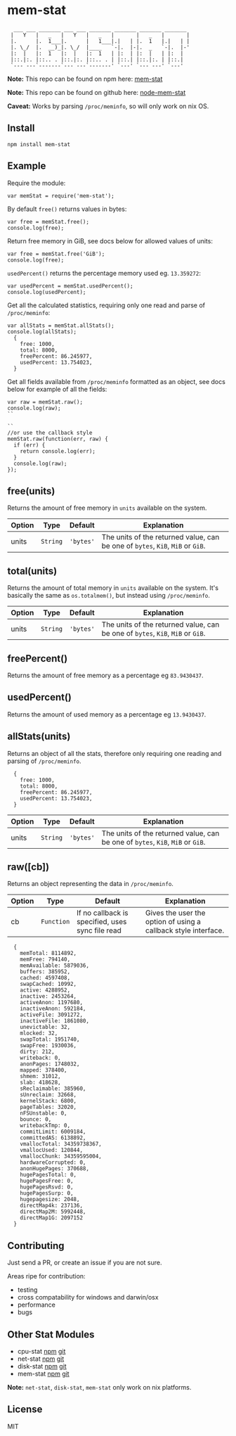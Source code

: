 mem-stat
========

```
  ___ ___ _______ ___ ___ _______ _______ _______ _______
 |   Y   |   _   |   Y   |   _   |       |   _   |       |
 |.      |.  1___|.      |   1___|.|   | |.  1   |.|   | |
 |. \_/  |.  __)_|. \_/  |____   `-|.  |-|.  _   `-|.  |-'
 |:  |   |:  1   |:  |   |:  1   | |:  | |:  |   | |:  |
 |::.|:. |::.. . |::.|:. |::.. . | |::.| |::.|:. | |::.|
 `--- ---`-------`--- ---`-------' `---' `--- ---' `---'
```

**Note:** This repo can be found on npm here: [mem-stat](https://www.npmjs.com/package/mem-stat)

**Note:** This repo can be found on github here: [node-mem-stat](https://github.com/jub3i/node-mem-stat)

**Caveat:** Works by parsing `/proc/meminfo`, so will only work on nix OS.

Install
-------

```
npm install mem-stat
```

Example
-------

Require the module:
```
var memStat = require('mem-stat');
```

By default `free()` returns values in bytes:
```
var free = memStat.free();
console.log(free);
```

Return free memory in GiB, see docs below for allowed values of units:
```
var free = memStat.free('GiB');
console.log(free);
```

`usedPercent()` returns the percentage memory used eg. `13.359272`:
```
var usedPercent = memStat.usedPercent();
console.log(usedPercent);
```

Get all the calculated statistics, requiring only one read and parse of `/proc/meminfo`:
```
var allStats = memStat.allStats();
console.log(allStats);
  {
    free: 1000,
    total: 8000,
    freePercent: 86.245977,
    usedPercent: 13.754023,
  }
```

Get all fields available from `/proc/meminfo` formatted as an object, see docs below for example of all the fields:
```
var raw = memStat.raw();
console.log(raw);
``

``
//or use the callback style
memStat.raw(function(err, raw) {
  if (err) {
    return console.log(err);
  }
  console.log(raw);
});
```

free(units)
-----------

Returns the amount of free memory in `units` available on the system.

Option        | Type         | Default       | Explanation
------------- | -------------| ------------- | ------------
units         | `String`     | `'bytes'`     | The units of the returned value, can be one of `bytes`, `KiB`, `MiB` or `GiB`.

total(units)
------------

Returns the amount of total memory in `units` available on the system. It's basically the same as `os.totalmem()`, but instead using `/proc/meminfo`.

Option        | Type         | Default       | Explanation
------------- | -------------| ------------- | ------------
units         | `String`     | `'bytes'`     | The units of the returned value, can be one of `bytes`, `KiB`, `MiB` or `GiB`.

freePercent()
-------------

Returns the amount of free memory as a percentage eg `83.9430437`.

usedPercent()
-------------

Returns the amount of used memory as a percentage eg `13.9430437`.

allStats(units)
---------------

Returns an object of all the stats, therefore only requiring one reading and parsing of `/proc/meminfo`.

```
  {
    free: 1000,
    total: 8000,
    freePercent: 86.245977,
    usedPercent: 13.754023,
  }
```

Option        | Type         | Default       | Explanation
------------- | -------------| ------------- | ------------
units         | `String`     | `'bytes'`     | The units of the returned value, can be one of `bytes`, `KiB`, `MiB` or `GiB`.

raw([cb])
-----

Returns an object representing the data in `/proc/meminfo`.

Option  | Type         | Default                                          | Explanation
------- | -------------| ------------------------------------------------ | ------------
cb      | `Function`   | If no callback is specified, uses sync file read | Gives the user the option of using a callback style interface.


```
  {
    memTotal: 8114892,
    memFree: 794140,
    memAvailable: 5879036,
    buffers: 385952,
    cached: 4597408,
    swapCached: 10992,
    active: 4288952,
    inactive: 2453264,
    activeAnon: 1197680,
    inactiveAnon: 592184,
    activeFile: 3091272,
    inactiveFile: 1861080,
    unevictable: 32,
    mlocked: 32,
    swapTotal: 1951740,
    swapFree: 1930036,
    dirty: 212,
    writeback: 0,
    anonPages: 1748032,
    mapped: 378400,
    shmem: 31012,
    slab: 418628,
    sReclaimable: 385960,
    sUnreclaim: 32668,
    kernelStack: 6800,
    pageTables: 32020,
    nFSUnstable: 0,
    bounce: 0,
    writebackTmp: 0,
    commitLimit: 6009184,
    committedAS: 6138892,
    vmallocTotal: 34359738367,
    vmallocUsed: 120844,
    vmallocChunk: 34359595004,
    hardwareCorrupted: 0,
    anonHugePages: 370688,
    hugePagesTotal: 0,
    hugePagesFree: 0,
    hugePagesRsvd: 0,
    hugePagesSurp: 0,
    hugepagesize: 2048,
    directMap4k: 237136,
    directMap2M: 5992448,
    directMap1G: 2097152
  }
```

Contributing
------------

Just send a PR, or create an issue if you are not sure.

Areas ripe for contribution:
- testing
- cross compatability for windows and darwin/osx
- performance
- bugs

Other Stat Modules
------------------

- cpu-stat [npm](https://www.npmjs.com/package/cpu-stat) [git](https://github.com/jub3i/node-cpu-stat)
- net-stat [npm](https://www.npmjs.com/package/net-stat) [git](https://github.com/jub3i/node-net-stat)
- disk-stat [npm](https://www.npmjs.com/package/disk-stat) [git](https://github.com/jub3i/node-disk-stat)
- mem-stat [npm](https://www.npmjs.com/package/mem-stat) [git](https://github.com/jub3i/node-mem-stat)

**Note:** `net-stat`, `disk-stat`, `mem-stat` only work on nix platforms.

License
-------

MIT
